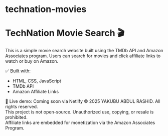 # technation-movies
# TechNation Movie Search 🎬
This is a simple movie search website built using the TMDb API and Amazon Associates program. Users can search for movies and click affiliate links to watch or buy on Amazon.

✅ Built with:
- HTML, CSS, JavaScript
- TMDb API
- Amazon Affiliate Links

🔗 Live demo: Coming soon via Netlify
© 2025 YAKUBU ABDUL RASHID. All rights reserved.  
This project is not open-source. Unauthorized use, copying, or resale is prohibited.  
Affiliate links are embedded for monetization via the Amazon Associates Program.
